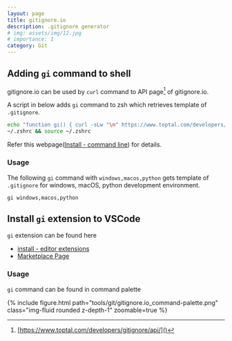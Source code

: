```yaml
---
layout: page
title: gitignore.io
description: .gitignore generator
# img: assets/img/12.jpg
# importance: 1
category: Git
---
```



## Adding `gi` command to shell

gitignore.io can be used by `curl` command to API page[^APIPage] of gitignore.io.

A script in below adds `gi` command to zsh which retrieves template of `.gitignore`.

```bash
echo "function gi() { curl -sLw "\n" https://www.toptal.com/developers/gitignore/api/\$@ ;}" >> \
~/.zshrc && source ~/.zshrc
```

Refer this webpage([Install - command line](https://docs.gitignore.io/install/command-line)) for details.

[^APIPage]:[https://www.toptal.com/developers/gitignore/api/]()

### Usage

The following `gi` command with `windows,macos,python` gets template of `.gitignore` for windows, macOS, python development environment.

```
gi windows,macos,python
```

## Install `gi` extension to VSCode

`gi` extension can be found here

* [install - editor extensions](https://docs.gitignore.io/install/editor-extensions)
* [Marketplace Page](https://marketplace.visualstudio.com/items?itemName=rubbersheep.gi)

### Usage

`gi` command can be found in command palette

<div class="row mt-3">
    <div class="col-sm mt-3 mt-md-0">
        {% include figure.html path="tools/git/gitignore.io_command-palette.png" class="img-fluid rounded z-depth-1" zoomable=true %}
    </div>
</div>

